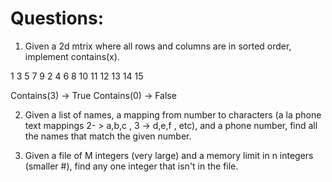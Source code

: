 # Questions:

1) Given a 2d mtrix where all rows and columns are in sorted order, implement contains(x).

1  3  5  7  9
2  4  6  8  10
11 12 13 14 15

Contains(3) -> True
Contains(0) -> False

2) Given a list of names, a mapping from number to characters (a la phone text mappings 2- > a,b,c , 3 -> d,e,f , etc), and a phone number, find all the names that match the given number.

3) Given a file of M integers (very large) and a memory limit in n integers (smaller #), find any one integer that isn't in the file.